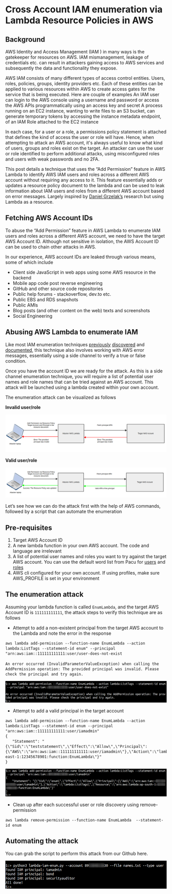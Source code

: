 # Cross Account IAM enumeration via Lambda Resource Policies in AWS 

## Background

AWS Identity and Access Management (IAM ) in many ways is the gatekeeper for resources on AWS. IAM mismanagement, leakage of credentials etc. can result in attackers gaining access to AWS services and subsequently the data and functionality they expose.

AWS IAM consists of many different types of access control entities. Users, roles, policies, groups, identity providers etc. Each of these entities can be applied to various resources within AWS to create access gates for the service that is being executed. Here are couple of examples
An IAM user can login to the AWS console using a username and password or access the AWS APIs programmatically using an access key and secret
A process running on an EC2 instance, wanting to write files to an S3 bucket, can generate temporary tokens by accessing the instance metadata endpoint, of an IAM Role attached to the EC2 instance

In each case, for a user or a role, a permissions policy statement is attached that defines the kind of access the user or role will have. Hence, when attempting to attack an AWS account, it's always useful to know what kind of users, groups and roles exist on the target. An attacker can use the user or role identified to perform additional attacks, using misconfigured roles and users with weak passwords and no 2FA.

This post details a technique that uses the “Add Permission” feature in AWS Lambda to identify AWS IAM users and roles across a different AWS account without requiring any access to it. This feature essentially adds or updates a resource policy document to the lambda and can be used to leak information about IAM users and roles from a different AWS account based on error messages. Largely inspired by [Daniel Grzelak’s](https://www.youtube.com/watch?v=8ZXRw4Ry3mQ) research but using Lambda as a resource.

## Fetching AWS Account IDs

To abuse the “Add Permission” feature in AWS Lambda to enumerate IAM users and roles across a different AWS account, we need to have the target AWS Account ID. Although not sensitive in isolation, the AWS Account ID can be used to chain other attacks in AWS. 

In our experience, AWS account IDs are leaked through various means, some of which include

- Client side JavaScript in web apps using some AWS resource in the backend
- Mobile app code post reverse engineering
- GitHub and other source code repositories
- Public help forums - stackoverflow, dev.to etc.
- Public EBS and RDS snapshots
- Public AMIs
- Blog posts (and other content on the web) texts and screenshots
- Social Engineering

## Abusing AWS Lambda to enumerate IAM

Like most IAM enumeration techniques [previously](https://rhinosecuritylabs.com/aws/assume-worst-aws-assume-role-enumeration/) [discovered](https://rhinosecuritylabs.com/aws/aws-iam-user-enumeration/) and [documented](https://rhinosecuritylabs.com/aws/aws-role-enumeration-iam-p2/), this technique also involves working with AWS error messages, essentially using a side channel to verify a true or false condition.

Once you have the account ID we are ready for the attack. As this is a side channel enumeration technique, you will require a list of potential user names and role names that can be tried against an AWS account. This attack will be launched using a lambda created within your own account.

The enumeration attack can be visualized as follows

**Invalid user/role**

![Invalid User Role](images-for-readme/invalid-principal.png)

**Valid user/role**

![Valid User Role](images-for-readme/valid-principal.png)

Let’s see how we can do the attack first with the help of AWS commands, followed by a script that can automate the enumeration

## Pre-requisites

1. Target AWS Account ID
2. A new lambda function in your own AWS account. The code and language are irrelevant
3. A list of potential user names and roles you want to try against the target AWS account. You can use the default word list from Pacu for [users](https://github.com/RhinoSecurityLabs/pacu/blob/master/pacu/modules/iam__enum_users/default-word-list.txt) and [roles](https://github.com/RhinoSecurityLabs/pacu/blob/master/pacu/modules/iam__enum_roles/default-word-list.txt)
4. AWS cli configured for your own account. If using profiles, make sure AWS_PROFILE is set in your environment

## The enumeration attack

Assuming your lambda function is called `EnumLambda`, and the target AWS Account ID is `111111111111`, the attack steps to verify this technique are as follows

- Attempt to add a non-existent principal from the target AWS account to the Lambda and note the error in the response

```
aws lambda add-permission --function-name EnumLambda --action lambda:ListTags --statement-id enum" --principal "arn:aws:iam::111111111111:user/user-does-not-exist

An error occurred (InvalidParameterValueException) when calling the AddPermission operation: The provided principal was invalid. Please check the principal and try again.
```

![invalid principal aws command](images-for-readme/invalid-principal-aws-command.png)

- Attempt to add a valid principal in the target account

```
aws lambda add-permission --function-name EnumLambda --action lambda:ListTags --statement-id enum --principal "arn:aws:iam::111111111111:user/iamadmin"
{
   "Statement": "{\"Sid\":\"teststatement\",\"Effect\":\"Allow\",\"Principal\":{\"AWS\":\"arn:aws:iam::111111111111:user/iamadmin\"},\"Action\":\"lambda:ListTags\",\"Resource\":\"arn:aws:lambda:us-east-1:12345678901:function:EnumLambda\"}"
}
```

![valid principal aws command](images-for-readme/valid-principal-aws-command.png)

- Clean up after each successful user or role discovery using remove-permission

```
aws lambda remove-permission --function-name EnumLambda  --statement-id enum
```

## Automating the attack

You can grab the script to perform this attack from our Github here.

![python script](images-for-readme/python-script.png)
